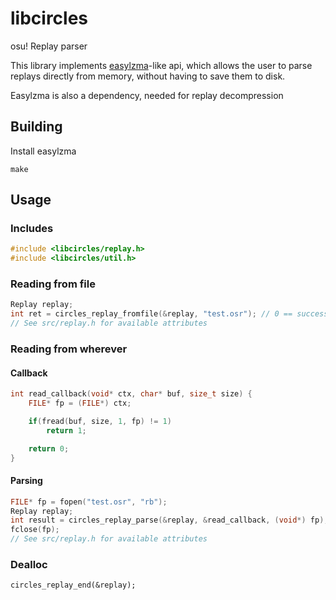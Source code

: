 # libcircles

osu! Replay parser

This library implements [easylzma](https://github.com/lloyd/easylzma)-like api,
which allows the user to parse replays directly from memory, without having to save them to disk.

Easylzma is also a dependency, needed for replay decompression

## Building

Install easylzma

```
make
```

## Usage

### Includes

```c
#include <libcircles/replay.h>
#include <libcircles/util.h>
```

### Reading from file

```c
Replay replay;
int ret = circles_replay_fromfile(&replay, "test.osr"); // 0 == success
// See src/replay.h for available attributes
```

### Reading from wherever

#### Callback

```c
int read_callback(void* ctx, char* buf, size_t size) {
	FILE* fp = (FILE*) ctx;

	if(fread(buf, size, 1, fp) != 1)
		return 1;

	return 0;
}
```

#### Parsing

```c
FILE* fp = fopen("test.osr", "rb");
Replay replay;
int result = circles_replay_parse(&replay, &read_callback, (void*) fp);
fclose(fp);
// See src/replay.h for available attributes
```

### Dealloc

```
circles_replay_end(&replay);
```

